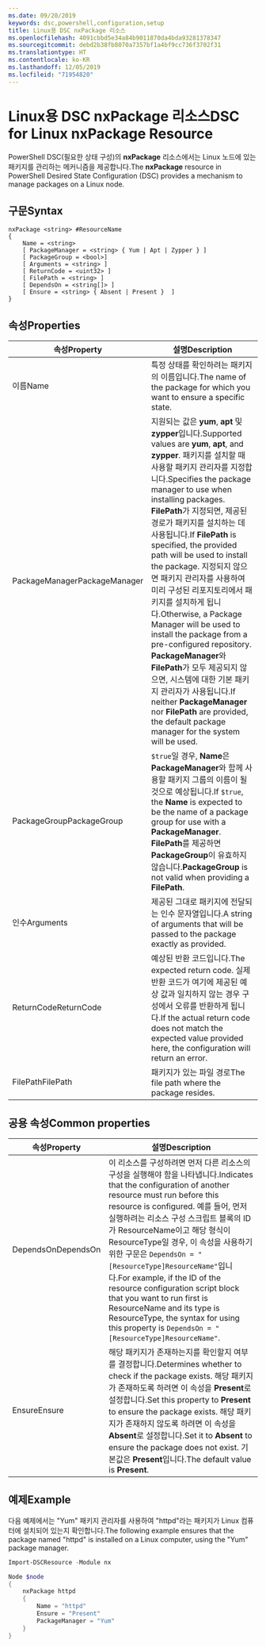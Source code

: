```yaml
---
ms.date: 09/20/2019
keywords: dsc,powershell,configuration,setup
title: Linux용 DSC nxPackage 리소스
ms.openlocfilehash: 4091cbbd5e34a84b9011870da4bda93281378347
ms.sourcegitcommit: debd2b38fb8070a7357bf1a4bf9cc736f3702f31
ms.translationtype: HT
ms.contentlocale: ko-KR
ms.lasthandoff: 12/05/2019
ms.locfileid: "71954820"
---
```

# <a name="dsc-for-linux-nxpackage-resource"></a><span data-ttu-id="112a3-103">Linux용 DSC nxPackage 리소스</span><span class="sxs-lookup"><span data-stu-id="112a3-103">DSC for Linux nxPackage Resource</span></span>

<span data-ttu-id="112a3-104">PowerShell DSC(필요한 상태 구성)의 **nxPackage** 리소스에서는 Linux 노드에 있는 패키지를 관리하는 메커니즘을 제공합니다.</span><span class="sxs-lookup"><span data-stu-id="112a3-104">The **nxPackage** resource in PowerShell Desired State Configuration (DSC) provides a mechanism to manage packages on a Linux node.</span></span>

## <a name="syntax"></a><span data-ttu-id="112a3-105">구문</span><span class="sxs-lookup"><span data-stu-id="112a3-105">Syntax</span></span>

```Syntax
nxPackage <string> #ResourceName
{
    Name = <string>
    [ PackageManager = <string> { Yum | Apt | Zypper } ]
    [ PackageGroup = <bool>]
    [ Arguments = <string> ]
    [ ReturnCode = <uint32> ]
    [ FilePath = <string> ]
    [ DependsOn = <string[]> ]
    [ Ensure = <string> { Absent | Present }  ]
}
```

## <a name="properties"></a><span data-ttu-id="112a3-106">속성</span><span class="sxs-lookup"><span data-stu-id="112a3-106">Properties</span></span>

|<span data-ttu-id="112a3-107">속성</span><span class="sxs-lookup"><span data-stu-id="112a3-107">Property</span></span> |<span data-ttu-id="112a3-108">설명</span><span class="sxs-lookup"><span data-stu-id="112a3-108">Description</span></span> |
|---|---|
|<span data-ttu-id="112a3-109">이름</span><span class="sxs-lookup"><span data-stu-id="112a3-109">Name</span></span> |<span data-ttu-id="112a3-110">특정 상태를 확인하려는 패키지의 이름입니다.</span><span class="sxs-lookup"><span data-stu-id="112a3-110">The name of the package for which you want to ensure a specific state.</span></span> |
|<span data-ttu-id="112a3-111">PackageManager</span><span class="sxs-lookup"><span data-stu-id="112a3-111">PackageManager</span></span> |<span data-ttu-id="112a3-112">지원되는 값은 **yum**, **apt** 및 **zypper**입니다.</span><span class="sxs-lookup"><span data-stu-id="112a3-112">Supported values are **yum**, **apt**, and **zypper**.</span></span> <span data-ttu-id="112a3-113">패키지를 설치할 때 사용할 패키지 관리자를 지정합니다.</span><span class="sxs-lookup"><span data-stu-id="112a3-113">Specifies the package manager to use when installing packages.</span></span> <span data-ttu-id="112a3-114">**FilePath**가 지정되면, 제공된 경로가 패키지를 설치하는 데 사용됩니다.</span><span class="sxs-lookup"><span data-stu-id="112a3-114">If **FilePath** is specified, the provided path will be used to install the package.</span></span> <span data-ttu-id="112a3-115">지정되지 않으면 패키지 관리자를 사용하여 미리 구성된 리포지토리에서 패키지를 설치하게 됩니다.</span><span class="sxs-lookup"><span data-stu-id="112a3-115">Otherwise, a Package Manager will be used to install the package from a pre-configured repository.</span></span> <span data-ttu-id="112a3-116">**PackageManager**와 **FilePath**가 모두 제공되지 않으면, 시스템에 대한 기본 패키지 관리자가 사용됩니다.</span><span class="sxs-lookup"><span data-stu-id="112a3-116">If neither **PackageManager** nor **FilePath** are provided, the default package manager for the system will be used.</span></span> |
|<span data-ttu-id="112a3-117">PackageGroup</span><span class="sxs-lookup"><span data-stu-id="112a3-117">PackageGroup</span></span> |<span data-ttu-id="112a3-118">`$true`일 경우, **Name**은 **PackageManager**와 함께 사용할 패키지 그룹의 이름이 될 것으로 예상됩니다.</span><span class="sxs-lookup"><span data-stu-id="112a3-118">If `$true`, the **Name** is expected to be the name of a package group for use with a **PackageManager**.</span></span> <span data-ttu-id="112a3-119">**FilePath**를 제공하면 **PackageGroup**이 유효하지 않습니다.</span><span class="sxs-lookup"><span data-stu-id="112a3-119">**PackageGroup** is not valid when providing a **FilePath**.</span></span> |
|<span data-ttu-id="112a3-120">인수</span><span class="sxs-lookup"><span data-stu-id="112a3-120">Arguments</span></span> |<span data-ttu-id="112a3-121">제공된 그대로 패키지에 전달되는 인수 문자열입니다.</span><span class="sxs-lookup"><span data-stu-id="112a3-121">A string of arguments that will be passed to the package exactly as provided.</span></span> |
|<span data-ttu-id="112a3-122">ReturnCode</span><span class="sxs-lookup"><span data-stu-id="112a3-122">ReturnCode</span></span> |<span data-ttu-id="112a3-123">예상된 반환 코드입니다.</span><span class="sxs-lookup"><span data-stu-id="112a3-123">The expected return code.</span></span> <span data-ttu-id="112a3-124">실제 반환 코드가 여기에 제공된 예상 값과 일치하지 않는 경우 구성에서 오류를 반환하게 됩니다.</span><span class="sxs-lookup"><span data-stu-id="112a3-124">If the actual return code does not match the expected value provided here, the configuration will return an error.</span></span> |
|<span data-ttu-id="112a3-125">FilePath</span><span class="sxs-lookup"><span data-stu-id="112a3-125">FilePath</span></span> |<span data-ttu-id="112a3-126">패키지가 있는 파일 경로</span><span class="sxs-lookup"><span data-stu-id="112a3-126">The file path where the package resides.</span></span> |

## <a name="common-properties"></a><span data-ttu-id="112a3-127">공용 속성</span><span class="sxs-lookup"><span data-stu-id="112a3-127">Common properties</span></span>

|<span data-ttu-id="112a3-128">속성</span><span class="sxs-lookup"><span data-stu-id="112a3-128">Property</span></span> |<span data-ttu-id="112a3-129">설명</span><span class="sxs-lookup"><span data-stu-id="112a3-129">Description</span></span> |
|---|---|
|<span data-ttu-id="112a3-130">DependsOn</span><span class="sxs-lookup"><span data-stu-id="112a3-130">DependsOn</span></span> |<span data-ttu-id="112a3-131">이 리소스를 구성하려면 먼저 다른 리소스의 구성을 실행해야 함을 나타냅니다.</span><span class="sxs-lookup"><span data-stu-id="112a3-131">Indicates that the configuration of another resource must run before this resource is configured.</span></span> <span data-ttu-id="112a3-132">예를 들어, 먼저 실행하려는 리소스 구성 스크립트 블록의 ID가 ResourceName이고 해당 형식이 ResourceType일 경우, 이 속성을 사용하기 위한 구문은 `DependsOn = "[ResourceType]ResourceName"`입니다.</span><span class="sxs-lookup"><span data-stu-id="112a3-132">For example, if the ID of the resource configuration script block that you want to run first is ResourceName and its type is ResourceType, the syntax for using this property is `DependsOn = "[ResourceType]ResourceName"`.</span></span> |
|<span data-ttu-id="112a3-133">Ensure</span><span class="sxs-lookup"><span data-stu-id="112a3-133">Ensure</span></span> |<span data-ttu-id="112a3-134">해당 패키지가 존재하는지를 확인할지 여부를 결정합니다.</span><span class="sxs-lookup"><span data-stu-id="112a3-134">Determines whether to check if the package exists.</span></span> <span data-ttu-id="112a3-135">해당 패키지가 존재하도록 하려면 이 속성을 **Present**로 설정합니다.</span><span class="sxs-lookup"><span data-stu-id="112a3-135">Set this property to **Present** to ensure the package exists.</span></span> <span data-ttu-id="112a3-136">해당 패키지가 존재하지 않도록 하려면 이 속성을 **Absent**로 설정합니다.</span><span class="sxs-lookup"><span data-stu-id="112a3-136">Set it to **Absent** to ensure the package does not exist.</span></span> <span data-ttu-id="112a3-137">기본값은 **Present**입니다.</span><span class="sxs-lookup"><span data-stu-id="112a3-137">The default value is **Present**.</span></span> |

## <a name="example"></a><span data-ttu-id="112a3-138">예제</span><span class="sxs-lookup"><span data-stu-id="112a3-138">Example</span></span>

<span data-ttu-id="112a3-139">다음 예제에서는 "Yum" 패키지 관리자를 사용하여 "httpd"라는 패키지가 Linux 컴퓨터에 설치되어 있는지 확인합니다.</span><span class="sxs-lookup"><span data-stu-id="112a3-139">The following example ensures that the package named "httpd" is installed on a Linux computer, using the "Yum" package manager.</span></span>

```powershell
Import-DSCResource -Module nx

Node $node
{
    nxPackage httpd
    {
        Name = "httpd"
        Ensure = "Present"
        PackageManager = "Yum"
    }
}
```